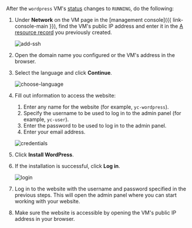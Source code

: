 After the `wordpress` VM's [status](../../../compute/concepts/vm-statuses.md) changes to `RUNNING`, do the following:
1. Under **Network** on the VM page in the [management console]({{ link-console-main }}), find the VM's public IP address and enter it in the [A](../../../dns/concepts/resource-record.md#a) [resource record](../../../dns/concepts/dns-zone.md) you previously created.

   ![add-ssh](../../../_assets/tutorials/wordpress/vm-create-5.png)

1. Open the domain name you configured or the VM's address in the browser.
1. Select the language and click **Continue**.

   ![choose-language](../../../_assets/tutorials/wordpress/wordpress-1.png)

1. Fill out information to access the website:
   1. Enter any name for the website (for example, `yc-wordpress`).
   1. Specify the username to be used to log in to the admin panel (for example, `yc-user`).
   1. Enter the password to be used to log in to the admin panel.
   1. Enter your email address.

   ![credentials](../../../_assets/tutorials/wordpress/wordpress-2.png)

1. Click **Install WordPress**.
1. If the installation is successful, click **Log in**.

   ![login](../../../_assets/tutorials/wordpress/wordpress-3.png)

1. Log in to the website with the username and password specified in the previous steps. This will open the admin panel where you can start working with your website.
1. Make sure the website is accessible by opening the VM's public IP address in your browser.